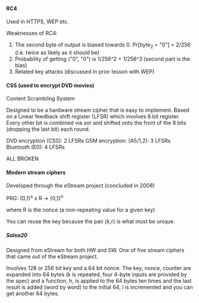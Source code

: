 #### RC4

Used in HTTPS, WEP etc.

Weaknesses of RC4:
1. The second byte of output is biased towards 0. Pr[byte<sub>2</sub> = "0"] =
   2/256 (i.e. twice as likely as it should be)
2. Probability of getting ("0", "0") is 1/256^2 + 1/256^3 (second part is the
   bias)
3. Related key attacks (discussed in prior lesson with WEP)

#### CSS (used to encrypt DVD movies)

Content Scrambling System

Designed to be a hardware stream cipher that is easy to implement. Based on a
Linear feedback shift register (LFSR) which involves 8 bit register. Every other
bit is combined via xor and shifted onto the front of the 8 bits (dropping the
last bit) each round.

DVD encryption (CSS): 2 LFSRs
GSM encryption: (A5/1,2): 3 LFSRs
Bluetooth (E0): 4 LFSRs

ALL BROKEN

#### Modern stream ciphers

Developed through the eStream project (concluded in 2008)

PRG: {0,1}<sup>s</sup> x R -> {0,1}<sup>n</sup>

where R is the nonce (a non-repeating value for a given key)

You can reuse the key because the pair (k,r) is what must be unique.

##### Salsa20

Designed from eStream for both HW and SW. One of five stream ciphers that came
out of the eStream project.

Involves 128 or 256 bit key and a 64 bit nonce. The key, nonce, counter are
expanded into 64 bytes (k is repeated, four 4-byte inputs are provided by the
spec) and a function, h, is applied to the 64 bytes ten times and the last
result is added (word by word) to the initial 64, i is incremented and you can
get another 64 bytes.
